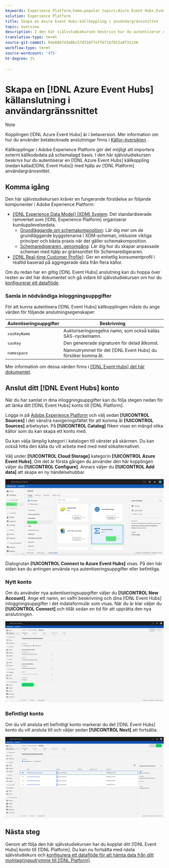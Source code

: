 ```yaml
---
keywords: Experience Platform;home;popular topics;Azure Event Hubs;Event Hubs;azure event hubs
solution: Experience Platform
title: Skapa en Azure Event Hubs-källkoppling i användargränssnittet
topic: overview
description: I den här självstudiekursen beskrivs hur du autentiserar en Azure Event Hubs-källkoppling (nedan kallad Event Hubs) med hjälp av användargränssnittet för plattformen.
translation-type: tm+mt
source-git-commit: 0da686743e8bc57d310f7eff6f1bf812a8f31238
workflow-type: tm+mt
source-wordcount: '475'
ht-degree: 1%

---
```



# Skapa en [!DNL Azure Event Hubs] källanslutning i användargränssnittet

>[!NOTE]
>
> Kopplingen [!DNL Azure Event Hubs] är i betaversion. Mer information om hur du använder betatecknade anslutningar finns i [Källor-översikten](../../../../home.md#terms-and-conditions) .

Källkopplingar i Adobe Experience Platform gör det möjligt att importera externt källkodsdata på schemalagd basis. I den här självstudiekursen beskrivs hur du autentiserar en [!DNL Azure Event Hubs] källkoppling (nedan kallad[!DNL Event Hubs]) med hjälp av [!DNL Platform] användargränssnittet.

## Komma igång

Den här självstudiekursen kräver en fungerande förståelse av följande komponenter i Adobe Experience Platform:

- [[!DNL Experience Data Model] (XDM) System](../../../../../xdm/home.md): Det standardiserade ramverket som [!DNL Experience Platform] organiserar kundupplevelsedata.
   - [Grundläggande om schemakomposition](../../../../../xdm/schema/composition.md): Lär dig mer om de grundläggande byggstenarna i XDM-scheman, inklusive viktiga principer och bästa praxis när det gäller schemakomposition.
   - [Schemaredigeraren, genomgång](../../../../../xdm/tutorials/create-schema-ui.md): Lär dig hur du skapar anpassade scheman med hjälp av gränssnittet för Schemaredigeraren.
- [[!DNL Real-time Customer Profile]](../../../../../profile/home.md): Ger en enhetlig konsumentprofil i realtid baserad på aggregerade data från flera källor.

Om du redan har en giltig [!DNL Event Hubs] anslutning kan du hoppa över resten av det här dokumentet och gå vidare till självstudiekursen om hur du [konfigurerar ett dataflöde](../../dataflow/streaming/cloud-storage-streaming.md).

### Samla in nödvändiga inloggningsuppgifter

För att kunna autentisera [!DNL Event Hubs] källkopplingen måste du ange värden för följande anslutningsegenskaper:

| Autentiseringsuppgifter | Beskrivning |
| ---------- | ----------- |
| `sasKeyName` | Auktoriseringsregelns namn, som också kallas SAS-nyckelnamn. |
| `sasKey` | Den genererade signaturen för delad åtkomst. |
| `namespace` | Namnutrymmet för det [!DNL Event Hubs] du försöker komma åt. |

Mer information om dessa värden finns i [ [!DNL Event Hubs] det här dokumentet](https://docs.microsoft.com/en-us/azure/event-hubs/authenticate-shared-access-signature).

## Anslut ditt [!DNL Event Hubs] konto

När du har samlat in dina inloggningsuppgifter kan du följa stegen nedan för att länka ditt [!DNL Event Hubs] konto till [!DNL Platform].

Logga in på [Adobe Experience Platform](https://platform.adobe.com) och välj sedan **[!UICONTROL Sources]** i det vänstra navigeringsfältet för att komma åt **[!UICONTROL Sources]** arbetsytan. På **[!UICONTROL Catalog]** fliken visas en mängd olika källor som du kan skapa ett konto med.

Du kan välja lämplig kategori i katalogen till vänster på skärmen. Du kan också hitta den källa du vill arbeta med med med sökalternativet.

Välj under **[!UICONTROL Cloud Storage]** kategorin **[!UICONTROL Azure Event Hubs]**. Om det är första gången du använder den här kopplingen väljer du **[!UICONTROL Configure]**. Annars väljer du **[!UICONTROL Add data]** att skapa en ny händelsehubbar.

![](../../../../images/tutorials/create/eventhub/catalog.png)

Dialogrutan **[!UICONTROL Connect to Azure Event Hubs]** visas. På den här sidan kan du antingen använda nya autentiseringsuppgifter eller befintliga.

### Nytt konto

Om du använder nya autentiseringsuppgifter väljer du **[!UICONTROL New Account]**. Ange ett namn, en valfri beskrivning och dina [!DNL Event Hubs] inloggningsuppgifter i det indataformulär som visas. När du är klar väljer du **[!UICONTROL Connect]** och tillåt sedan en tid för att upprätta den nya anslutningen.

![](../../../../images/tutorials/create/eventhub/new.png)

### Befintligt konto

Om du vill ansluta ett befintligt konto markerar du det [!DNL Event Hubs] konto du vill ansluta till och väljer sedan **[!UICONTROL Next]** att fortsätta.

![](../../../../images/tutorials/create/eventhub/existing.png)

## Nästa steg

Genom att följa den här självstudiekursen har du kopplat ditt [!DNL Event Hubs] konto till [!DNL Platform]. Du kan nu fortsätta med nästa självstudiekurs och [konfigurera ett dataflöde för att hämta data från ditt molnlagringsutrymme till [!DNL Platform]](../../dataflow/streaming/cloud-storage-streaming.md).